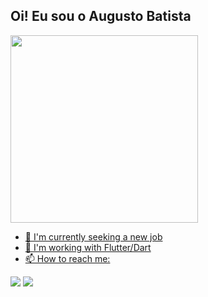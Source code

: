 ## Oi! Eu sou o Augusto Batista 
 <div>
  <a href="https://github.com/Augustob790">
<!--   <img height="180em" src="https://github-readme-stats.vercel.app/api?username=augustob790&show_icons=true&theme=dracula&include_all_commits=true&count_private=true"/> -->
  <img height="300em" src="https://github-readme-stats.vercel.app/api/top-langs/?username=augustob790&layout=compact&langs_count=16&theme=dracula"/>
</div>

- 🔭 I'm currently seeking a new job
- 🌱 I'm working with Flutter/Dart
- 📫 How to reach me:
<div> 
  <a href = "mailto: augustosousa790@gmail.com"><img src="https://img.shields.io/badge/-Gmail-%23333?style=for-the-badge&logo=gmail&logoColor=white" target="_blank"></a>
  <a href="https://www.linkedin.com/in/augusto-batista-534b87145/" target="_blank"><img src="https://img.shields.io/badge/-LinkedIn-%230077B5?style=for-the-badge&logo=linkedin&logoColor=white" target="_blank"></a> 

</div>
